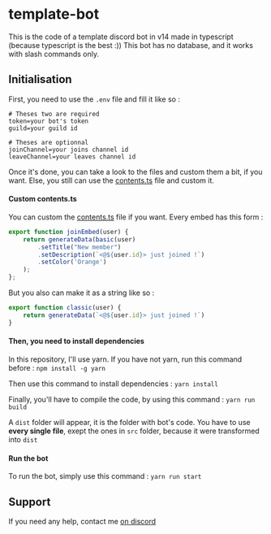 # template-bot
This is the code of a template discord bot in v14 made in typescript (because typescript is the best :))
This bot has no database, and it works with slash commands only.

## Initialisation
First, you need to use the `.env` file and fill it like so :

```
# Theses two are required
token=your bot's token
guild=your guild id

# Theses are optionnal
joinChannel=your joins channel id
leaveChannel=your leaves channel id
```

Once it's done, you can take a look to the files and custom them a bit, if you want.
Else, you still can use the [contents.ts](./src/assets/contents.ts) file and custom it.

#### Custom contents.ts
You can custom the [contents.ts](./src/assets/contents.ts) file if you want.
Every embed has this form :
```ts
export function joinEmbed(user) {
    return generateData(basic(user)
        .setTitle("New member")
        .setDescription(`<@${user.id}> just joined !`)
        .setColor('Orange')
    );
};
```

But you also can make it as a string like so :
```ts
export function classic(user) {
    return generateData(`<@${user.id}> just joined !`)
}
```

#### Then, you need to install dependencies
In this repository, I'll use yarn. If you have not yarn, run this command before :
`npm install -g yarn`

Then use this command to install dependencies :
`yarn install`

Finally, you'll have to compile the code, by using this command :
`yarn run build`

A `dist` folder will appear, it is the folder with bot's code.
You have to use **every single file**, exept the ones in `src` folder, because it were transformed into `dist`

#### Run the bot
To run the bot, simply use this command :
`yarn run start`

## Support
If you need any help, contact me [on discord](https://discord.gg/fHyN5w84g6)